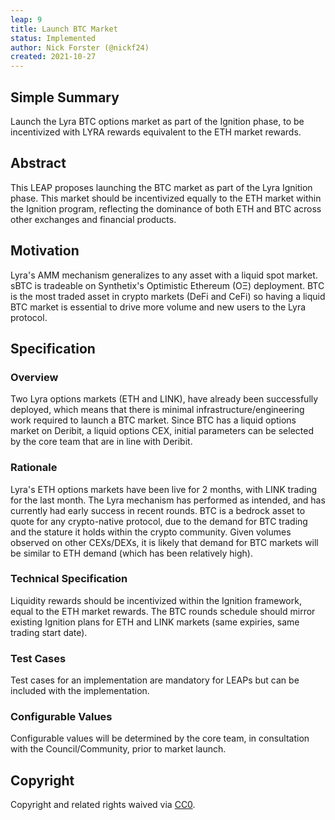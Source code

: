```yaml
---
leap: 9
title: Launch BTC Market
status: Implemented
author: Nick Forster (@nickf24)
created: 2021-10-27
---
```


<!--You can leave these HTML comments in your merged LEAP and delete the visible duplicate text guides, they will not appear and may be helpful to refer to if you edit it again. This is the suggested template for new LEAPs. Note that a LEAP number will be assigned by an editor. When opening a pull request to submit your LEAP, please use an abbreviated title in the filename, `leap-draft_title_abbrev.md`. The title should be 44 characters or less.-->

## Simple Summary
<!--"If you can't explain it simply, you don't understand it well enough." Simply describe the outcome the proposed changes intends to achieve. This should be non-technical and accessible to a casual community member.-->
Launch the Lyra BTC options market as part of the Ignition phase, to be incentivized with LYRA rewards equivalent to the ETH market rewards.

## Abstract
<!--A short (~200 word) description of the proposed change, the abstract should clearly describe the proposed change. This is what *will* be done if the LEAP is implemented, not *why* it should be done or *how* it will be done. If the LEAP proposes deploying a new contract, write, "we propose to deploy a new contract that will do x".-->
This LEAP proposes launching the BTC market as part of the Lyra Ignition phase. This market should be incentivized equally to the ETH market within the Ignition program, reflecting the dominance of both ETH and BTC across other exchanges and financial products. 
## Motivation
<!--This is the problem statement. This is the *why* of the LEAP. It should clearly explain *why* the current state of the protocol is inadequate.  It is critical that you explain *why* the change is needed, if the LEAP proposes changing how something is calculated, you must address *why* the current calculation is innaccurate or wrong. This is not the place to describe how the LEAP will address the issue!-->

Lyra's AMM mechanism generalizes to any asset with a liquid spot market. sBTC is tradeable on Synthetix's Optimistic Ethereum (OΞ) deployment. BTC is the most traded asset in crypto markets (DeFi and CeFi) so having a liquid BTC market is essential to drive more volume and new users to the Lyra protocol. 

## Specification
<!--The specification should describe the syntax and semantics of any new feature, there are five sections
1. Overview
2. Rationale
3. Technical Specification
4. Test Cases
5. Configurable Values
-->

### Overview
<!--This is a high level overview of *how* the LEAP will solve the problem. The overview should clearly describe how the new feature will be implemented.-->
Two Lyra options markets (ETH and LINK), have already been successfully deployed, which means that there is minimal infrastructure/engineering work required to launch a BTC market. Since BTC has a liquid options market on Deribit, a liquid options CEX, initial parameters can be selected by the core team that are in line with Deribit. 
### Rationale
<!--This is where you explain the reasoning behind how you propose to solve the problem. Why did you propose to implement the change in this way, what were the considerations and trade-offs. The rationale fleshes out what motivated the design and why particular design decisions were made. It should describe alternate designs that were considered and related work. The rationale may also provide evidence of consensus within the community, and should discuss important objections or concerns raised during discussion.-->
Lyra's ETH options markets have been live for 2 months, with LINK trading for the last month. The Lyra mechanism has performed as intended, and has currently had early success in recent rounds. BTC is a bedrock asset to quote for any crypto-native protocol, due to the demand for BTC trading and the stature it holds within the crypto community. Given volumes observed on other CEXs/DEXs, it is likely that demand for BTC markets will be similar to ETH demand (which has been relatively high). 

### Technical Specification
<!--The technical specification should outline the public API of the changes proposed. That is, changes to any of the interfaces Lyra currently exposes or the creations of new ones.-->
Liquidity rewards should be incentivized within the Ignition framework, equal to the ETH market rewards. The BTC rounds schedule should mirror existing Ignition plans for ETH and LINK markets (same expiries, same trading start date). 

### Test Cases
<!--Test cases for an implementation are mandatory for LEAPs but can be included with the implementation..-->
Test cases for an implementation are mandatory for LEAPs but can be included with the implementation.

### Configurable Values
<!--Please list all values configurable under this implementation.-->
Configurable values will be determined by the core team, in consultation with the Council/Community, prior to market launch. 

## Copyright
Copyright and related rights waived via [CC0](https://creativecommons.org/publicdomain/zero/1.0/).
